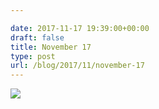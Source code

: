 ```yaml
---

date: 2017-11-17 19:39:00+00:00
draft: false
title: November 17
type: post
url: /blog/2017/11/november-17
---
```




  
![](/images/2017-11-17-201711november-17/IMG_2792.jpg)

  


